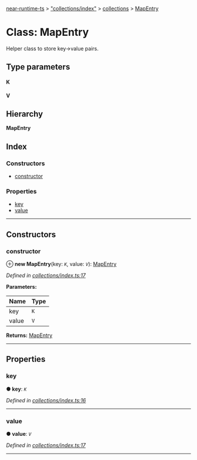 [near-runtime-ts](../README.md) > ["collections/index"](../modules/_collections_index_.md) > [collections](../modules/_collections_index_.collections.md) > [MapEntry](../classes/_collections_index_.collections.mapentry.md)

# Class: MapEntry

Helper class to store key->value pairs.

## Type parameters
#### K 
#### V 
## Hierarchy

**MapEntry**

## Index

### Constructors

* [constructor](_collections_index_.collections.mapentry.md#constructor)

### Properties

* [key](_collections_index_.collections.mapentry.md#key)
* [value](_collections_index_.collections.mapentry.md#value)

---

## Constructors

<a id="constructor"></a>

###  constructor

⊕ **new MapEntry**(key: *`K`*, value: *`V`*): [MapEntry](_collections_index_.collections.mapentry.md)

*Defined in [collections/index.ts:17](https://github.com/nearprotocol/near-runtime-ts/blob/d0fcf87/assembly/collections/index.ts#L17)*

**Parameters:**

| Name | Type |
| ------ | ------ |
| key | `K` |
| value | `V` |

**Returns:** [MapEntry](_collections_index_.collections.mapentry.md)

___

## Properties

<a id="key"></a>

###  key

**● key**: *`K`*

*Defined in [collections/index.ts:16](https://github.com/nearprotocol/near-runtime-ts/blob/d0fcf87/assembly/collections/index.ts#L16)*

___
<a id="value"></a>

###  value

**● value**: *`V`*

*Defined in [collections/index.ts:17](https://github.com/nearprotocol/near-runtime-ts/blob/d0fcf87/assembly/collections/index.ts#L17)*

___

